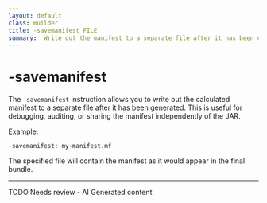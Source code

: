 ```yaml
---
layout: default
class: Builder
title: -savemanifest FILE   
summary:  Write out the manifest to a separate file after it has been calculated. 
---
```


# -savemanifest

The `-savemanifest` instruction allows you to write out the calculated manifest to a separate file after it has been generated. This is useful for debugging, auditing, or sharing the manifest independently of the JAR.

Example:

```
-savemanifest: my-manifest.mf
```

The specified file will contain the manifest as it would appear in the final bundle.


<hr />
TODO Needs review - AI Generated content